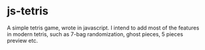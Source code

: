# js-tetris
A simple tetris game, wrote in javascript. I intend to add most of the features in modern tetris, such as 7-bag randomization, ghost pieces, 5 pieces preview etc.
